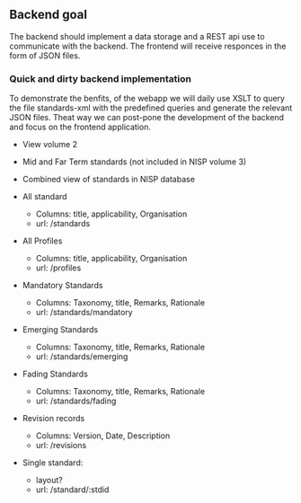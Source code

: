 ## Backend goal 

The backend should implement a data storage and a REST api use to
communicate with the backend. The frontend will receive responces in
the form of JSON files.

### Quick and dirty backend implementation

To demonstrate the benfits, of the webapp we will daily use XSLT to
query the file standards-xml with the predefined queries and generate
the relevant JSON files. Theat way we can post-pone the development of
the backend and focus on the frontend application.

* View volume 2
* Mid and Far Term standards (not included in NISP volume 3)
* Combined view of standards in NISP database
* All standard
    * Columns: title, applicability, Organisation
    * url: /standards
* All Profiles
    * Columns: title, applicability, Organisation
    * url: /profiles
* Mandatory Standards
    * Columns: Taxonomy, title, Remarks, Rationale
    * url: /standards/mandatory
* Emerging Standards
    * Columns: Taxonomy, title, Remarks, Rationale
    * url: /standards/emerging
* Fading Standards
    * Columns: Taxonomy, title, Remarks, Rationale
    * url: /standards/fading
* Revision records
    * Columns: Version, Date, Description
    * url: /revisions



* Single standard:
     * layout?
     * url: /standard/:stdid

